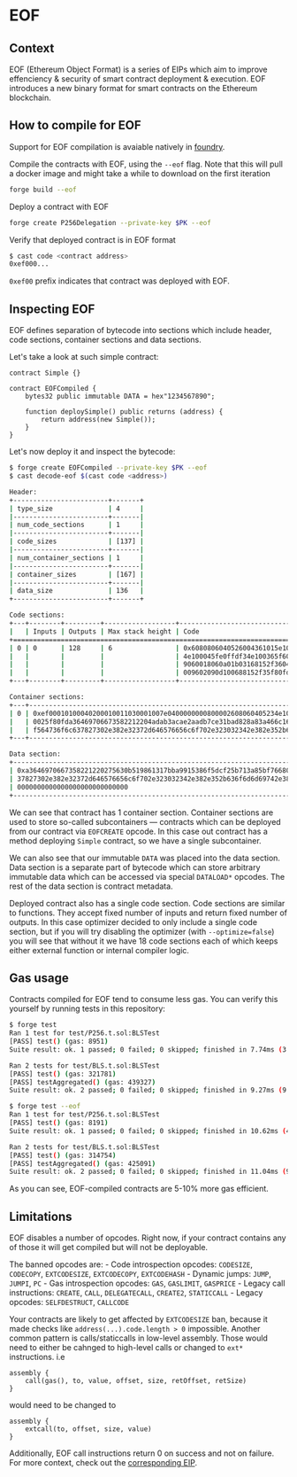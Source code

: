 # EOF

## Context
EOF (Ethereum Object Format) is a series of EIPs which aim to improve effenciency & security of smart contract deployment & execution. EOF introduces a new binary format for smart contracts on the Ethereum blockchain.

## How to compile for EOF
Support for EOF compilation is avaiable natively in [foundry](https://github.com/foundry-rs/foundry).

Compile the contracts with EOF, using the `--eof` flag. Note that this will pull a docker image and might take a while to download on the first iteration
```bash
forge build --eof 
```

Deploy a contract with EOF
```bash
forge create P256Delegation --private-key $PK --eof
```

Verify that deployed contract is in EOF format
```bash
$ cast code <contract address>
0xef000...
```

`0xef00` prefix indicates that contract was deployed with EOF.


## Inspecting EOF

EOF defines separation of bytecode into sections which include header, code sections, container sections and data sections.

Let's take a look at such simple contract:
```solidity
contract Simple {}

contract EOFCompiled {
    bytes32 public immutable DATA = hex"1234567890";

    function deploySimple() public returns (address) {
        return address(new Simple());
    }
}

```

Let's now deploy it and inspect the bytecode:
```bash
$ forge create EOFCompiled --private-key $PK --eof
$ cast decode-eof $(cast code <address>)

Header:
+------------------------+-------+
| type_size              | 4     |
|------------------------+-------|
| num_code_sections      | 1     |
|------------------------+-------|
| code_sizes             | [137] |
|------------------------+-------|
| num_container_sections | 1     |
|------------------------+-------|
| container_sizes        | [167] |
|------------------------+-------|
| data_size              | 136   |
+------------------------+-------+

Code sections:
+---+--------+---------+------------------+-----------------------------------------------------------------------------------+
|   | Inputs | Outputs | Max stack height | Code                                                                              |
+=============================================================================================================================+
| 0 | 0      | 128     | 6                | 0x6080806040526004361015e100035f80fd5f3560e01c908163a3f4df7e14e1004b5063ecb63dd31 |
|   |        |         |                  | 4e100045fe0ffdf34e100365f600319360112e100295f6040518180ec008015e10012602090604051 |
|   |        |         |                  | 9060018060a01b03168152f36040513d5f823e3d90fd5f80fd5f80fd34e100165f600319360112e10 |
|   |        |         |                  | 009602090d100688152f35f80fd5f80fd                                                 |
+---+--------+---------+------------------+-----------------------------------------------------------------------------------+

Container sections:
+---+-------------------------------------------------------------------------------------------------------------------------+
| 0 | 0xef00010100040200010011030001007e0400000000800002608060405234e100055f6080ee005f80fdef000101000402000100030400680000800 |
|   | 0025f80fda36469706673582212204adab3acae2aadb7ce31bad828a83a466c16b941e83e3517eb1a0707b3e9e1326c6578706572696d656e74616c |
|   | f564736f6c637827302e382e32372d646576656c6f702e323032342e382e352b636f6d6d69742e38386366363036300066                      |
+---+-------------------------------------------------------------------------------------------------------------------------+

Data section:
+-----------------------------------------------------------------------------------------------------------------------------+
| 0xa3646970667358221220275630b519861317bba9915386f5dcf25b713a85bf76680d89ddb2cab9e8c44a6c6578706572696d656e74616cf564736f6c6 |
| 37827302e382e32372d646576656c6f702e323032342e382e352b636f6d6d69742e38386366363036300066123456789000000000000000000000000000 |
| 0000000000000000000000000000                                                                                                |
+-----------------------------------------------------------------------------------------------------------------------------+
```

We can see that contract has 1 container section. Container sections are used to store so-called subcontainers — contracts which can be deployed from our contract via `EOFCREATE` opcode. In this case out contract has a method deploying `Simple` contract, so we have a single subcontainer.

We can also see that our immutable `DATA` was placed into the data section. Data section is a separate part of bytecode which can store arbitrary immutable data which can be accessed via special `DATALOAD*` opcodes. The rest of the data section is contract metadata.

Deployed contract also has a single code section. Code sections are similar to functions. They accept fixed number of inputs and return fixed number of outputs. In this case optimizer decided to only include a single code section, but if you will try disabling the optimizer (with `--optimize=false`) you will see that without it we have 18 code sections each of which keeps either external function or internal compiler logic.


## Gas usage

Contracts compiled for EOF tend to consume less gas. You can verify this yourself by running tests in this repository:

```bash
$ forge test
Ran 1 test for test/P256.t.sol:BLSTest
[PASS] test() (gas: 8951)
Suite result: ok. 1 passed; 0 failed; 0 skipped; finished in 7.74ms (3.89ms CPU time)

Ran 2 tests for test/BLS.t.sol:BLSTest
[PASS] test() (gas: 321781)
[PASS] testAggregated() (gas: 439327)
Suite result: ok. 2 passed; 0 failed; 0 skipped; finished in 9.27ms (9.88ms CPU time)

$ forge test --eof
Ran 1 test for test/P256.t.sol:BLSTest
[PASS] test() (gas: 8191)
Suite result: ok. 1 passed; 0 failed; 0 skipped; finished in 10.62ms (4.74ms CPU time)

Ran 2 tests for test/BLS.t.sol:BLSTest
[PASS] test() (gas: 314754)
[PASS] testAggregated() (gas: 425091)
Suite result: ok. 2 passed; 0 failed; 0 skipped; finished in 11.04ms (9.69ms CPU time)
```

As you can see, EOF-compiled contracts are 5-10% more gas efficient.

## Limitations

EOF disables a number of opcodes. Right now, if your contract contains any of those it will get compiled but will not be deployable.

The banned opcodes are:
    - Code introspection opcodes: `CODESIZE`, `CODECOPY`, `EXTCODESIZE`, `EXTCODECOPY`, `EXTCODEHASH`
    - Dynamic jumps: `JUMP`, `JUMPI`, `PC`
    - Gas introspection opcodes: `GAS`, `GASLIMIT`, `GASPRICE`
    - Legacy call instructions: `CREATE`, `CALL`, `DELEGATECALL`, `CREATE2`, `STATICCALL`
    - Legacy opcodes: `SELFDESTRUCT`, `CALLCODE`

Your contracts are likely to get affected by `EXTCODESIZE` ban, because it made checks like `address(...).code.length > 0` impossible. Another common pattern is calls/staticcalls in low-level assembly. Those would need to either be cahnged to high-level calls or changed to `ext*` instructions. i.e
```solidity
assembly {
    call(gas(), to, value, offset, size, retOffset, retSize)
}
```
would need to be changed to
```solidity
assembly {
    extcall(to, offset, size, value)
}
```

Additionally, EOF call instructions return 0 on success and not on failure. For more context, check out the [corresponding EIP](https://eips.ethereum.org/EIPS/eip-7069).
